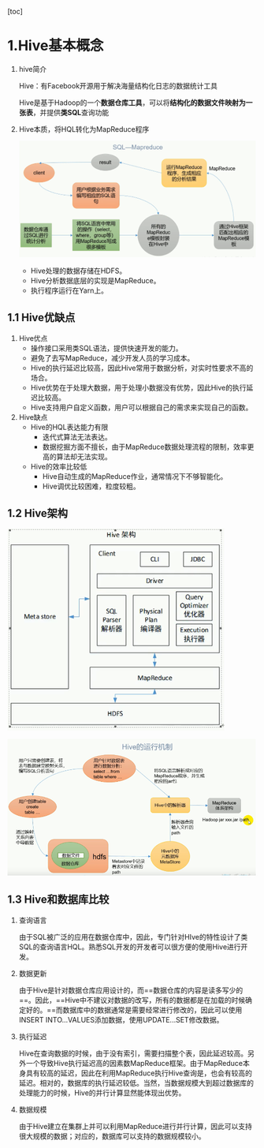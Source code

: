 [toc]

# 1.Hive基本概念

1. hive简介

   Hive：有Facebook开源用于解决海量结构化日志的数据统计工具

   Hive是基于Hadoop的一个**数据仓库工具**，可以将**结构化的数据文件映射为一张表**，并提供**类SQL**查询功能

2. Hive本质，将HQL转化为MapReduce程序

   ![image-20211029154431711](hive学习.assets/image-20211029154431711.png)

   - Hive处理的数据存储在HDFS。
   - Hive分析数据底层的实现是MapReduce。
   - 执行程序运行在Yarn上。

## 1.1 Hive优缺点

1. Hive优点
   - 操作接口采用类SQL语法，提供快速开发的能力。
   - 避免了去写MapReduce，减少开发人员的学习成本。
   - Hive的执行延迟比较高，因此Hive常用于数据分析，对实时性要求不高的场合。
   - Hive优势在于处理大数据，用于处理小数据没有优势，因此Hive的执行延迟比较高。
   - Hive支持用户自定义函数，用户可以根据自己的需求来实现自己的函数。
2. Hive缺点
   - Hive的HQL表达能力有限
     - 迭代式算法无法表达。
     - 数据挖掘方面不擅长，由于MapReduce数据处理流程的限制，效率更高的算法却无法实现。
   - Hive的效率比较低
     - Hive自动生成的MapReduce作业，通常情况下不够智能化。
     - Hive调优比较困难，粒度较粗。

## 1.2 Hive架构

![image-20211029160536999](hive学习.assets/image-20211029160536999.png)

![image-20211029160749327](hive学习.assets/image-20211029160749327.png)

## 1.3 Hive和数据库比较

1. 查询语言

   由于SQL被广泛的应用在数据仓库中，因此，专门针对HIve的特性设计了类SQL的查询语言HQL。熟悉SQL开发的开发者可以很方便的使用Hive进行开发。

2. 数据更新

   由于Hive是针对数据仓库应用设计的，而==数据仓库的内容是读多写少的==。因此，==Hive中不建议对数据的改写，所有的数据都是在加载的时候确定好的。==而数据库中的数据通常是需要经常进行修改的，因此可以使用INSERT INTO...VALUES添加数据，使用UPDATE...SET修改数据。

3. 执行延迟

   Hive在查询数据的时候，由于没有索引，需要扫描整个表，因此延迟较高。另外一个导致Hive执行延迟高的因素数MapReduce框架。由于MapReduce本身具有较高的延迟，因此在利用MapReduce执行Hive查询是，也会有较高的延迟。相对的，数据库的执行延迟较低。当然，当数据规模大到超过数据库的处理能力的时候，Hive的并行计算显然能体现出优势。

4. 数据规模

   由于Hive建立在集群上并可以利用MapReduce进行并行计算，因此可以支持很大规模的数据；对应的，数据库可以支持的数据规模较小。





